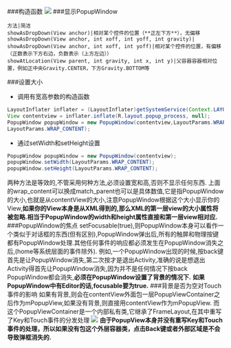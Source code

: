 ###构造函数
![](http://o75vlu0to.bkt.clouddn.com/PopupWindow%E6%9E%84%E9%80%A0%E5%87%BD%E6%95%B0.png)
###显示PopupWindow
```table
方法|简洁
showAsDropDown(View anchor)|相对某个控件的位置（**正左下方**），无偏移
showAsDropDown(View anchor, int xoff, int yoff, int gravity)|
showAsDropDown(View anchor, int xoff, int yoff)|相对某个控件的位置，有偏移（正数表示下方右边，负数表示（上方左边））
showAtLocation(View parent, int gravity, int x, int y)|父容器容器相对位置，例如正中央Gravity.CENTER，下方Gravity.BOTTOM等
```
###设置大小
* 调用有宽高参数的构造函数
```java
LayoutInflater inflater = (LayoutInflater)getSystemService(Context.LAYOUT_INFLATER_SERVICE);
View contentview = inflater.inflate(R.layout.popup_process, null);
PopupWindow popupWindow = new PopupWindow(contentview,LayoutParams.WRAP_CONTENT,
LayoutParams.WRAP_CONTENT);
```
* 通过setWidth和setHeight设置 
```java
PopupWindow popupWindow = new PopupWindow(contentview);
popupWindow.setWidth(LayoutParams.WRAP_CONTENT);           
popupWindow.setHeight(LayoutParams.WRAP_CONTENT);
```
两种方法是等效的,不管采用何种方法,必须设置宽和高,否则不显示任何东西.
上面的wrap_content可以换成match_parent也可以是具体数值,它是指PopupWindow的大小,也就是从contentView的大小,注意PopupWindow根据这个大小显示你的View,**如果你的View本身是从XML得到的,那么XML的第一层view的大小属性将被忽略.相当于PopupWindow的width和height属性直接和第一层view相对应.**
###PopupWindow的焦点
setFocusable(true),则PopupWindow本身可以看作一个类似于对话框的东西(但有区别),PopupWindow弹出后,所有的触屏和物理按键都有PopupWindow处理.其他任何事件的响应都必须发生在PopupWindow消失之后,(home等系统层面的事件除外).
例如,一个PopupWindow出现的时候,按back键首先是让PopupWindow消失,第二次按才是退出Activity,准确的说是想退出Activity得首先让PopupWindow消失,因为并不是任何情况下按back PopupWindow都会消失,**必须在PopupWindow设置了背景的情况下.**
**如果PopupWindow中有Editor的话,focusable要为true.**
###背景是否为空对Touch事件的影响
如果有背景,则会在contentView外面包一层PopupViewContainer之后作为mPopupView,如果没有背景,则直接用contentView作为mPopupView.
而这个PopupViewContainer是一个内部私有类,它继承了FrameLayout,在其中重写了Key和Touch事件的分发处理
![](http://o75vlu0to.bkt.clouddn.com/PopupViewContainer-dispatchEvent.png)
**由于PopupView本身并没有重写Key和Touch事件的处理，所以如果没有包这个外层容器类，点击Back键或者外部区域是不会导致弹框消失的.**
